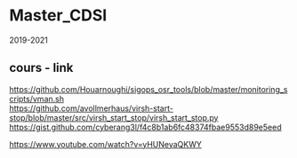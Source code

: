 # Master_CDSI
2019-2021


## cours - link

https://github.com/Houarnoughi/sigops_osr_tools/blob/master/monitoring_scripts/vman.sh  
https://github.com/avollmerhaus/virsh-start-stop/blob/master/src/virsh_start_stop/virsh_start_stop.py  
https://gist.github.com/cyberang3l/f4c8b1ab6fc48374fbae9553d89e5eed

https://www.youtube.com/watch?v=yHUNeyaQKWY
